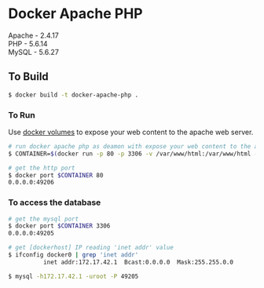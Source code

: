 # Docker Apache PHP

Apache - 2.4.17</br>
PHP - 5.6.14<br/>
MySQL - 5.6.27

## To Build

``` bash
$ docker build -t docker-apache-php .
```

### To Run

Use [docker volumes](http://docs.docker.io/use/working_with_volumes/) to expose
your web content to the apache web server.

``` bash
# run docker apache php as deamon with expose your web content to the apache web server
$ CONTAINER=$(docker run -p 80 -p 3306 -v /var/www/html:/var/www/html -d docker-apache-php)

# get the http port
$ docker port $CONTAINER 80
0.0.0.0:49206
```

### To access the database
``` bash
# get the mysql port
$ docker port $CONTAINER 3306
0.0.0.0:49205

# get [dockerhost] IP reading 'inet addr' value
$ ifconfig docker0 | grep 'inet addr'
          inet addr:172.17.42.1  Bcast:0.0.0.0  Mask:255.255.0.0

$ mysql -h172.17.42.1 -uroot -P 49205
```
